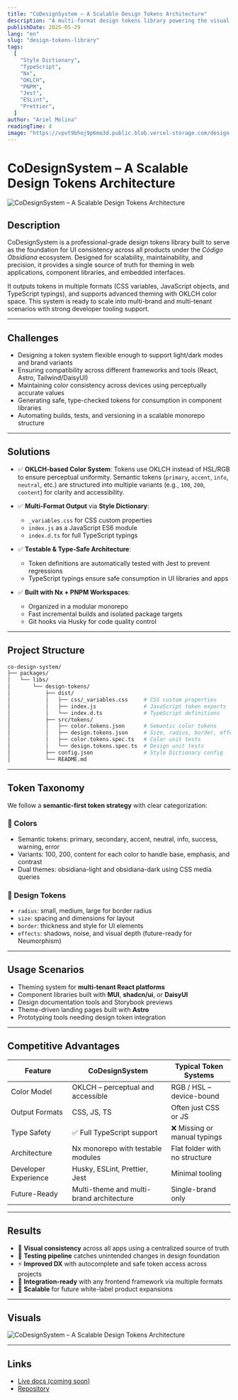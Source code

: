 ```yaml
---
title: "CoDesignSystem – A Scalable Design Tokens Architecture"
description: "A multi-format design tokens library powering the visual foundation of Código Obsidiana’s frontend ecosystem."
publishDate: 2025-05-29
lang: "en"
slug: "design-tokens-library"
tags:
  [
    "Style Dictionary",
    "TypeScript",
    "Nx",
    "OKLCH",
    "PNPM",
    "Jest",
    "ESLint",
    "Prettier",
  ]
author: "Ariel Molina"
readingTime: 4
image: "https://vpvt9bhoj9p6mo3d.public.blob.vercel-storage.com/design-tokens-FOOwcBPj2V40jdePcxtKnn4c0A8CGB.webp"
---
```


# CoDesignSystem – A Scalable Design Tokens Architecture

![CoDesignSystem – A Scalable Design Tokens Architecture](https://vpvt9bhoj9p6mo3d.public.blob.vercel-storage.com/design-tokens-FOOwcBPj2V40jdePcxtKnn4c0A8CGB.webp)

## Description

CoDesignSystem is a professional-grade design tokens library built to serve as the foundation for UI consistency across all products under the _Código Obsidiana_ ecosystem. Designed for scalability, maintainability, and precision, it provides a single source of truth for theming in web applications, component libraries, and embedded interfaces.

It outputs tokens in multiple formats (CSS variables, JavaScript objects, and TypeScript typings), and supports advanced theming with OKLCH color space. This system is ready to scale into multi-brand and multi-tenant scenarios with strong developer tooling support.

---

## Challenges

- Designing a token system flexible enough to support light/dark modes and brand variants
- Ensuring compatibility across different frameworks and tools (React, Astro, Tailwind/DaisyUI)
- Maintaining color consistency across devices using perceptually accurate values
- Generating safe, type-checked tokens for consumption in component libraries
- Automating builds, tests, and versioning in a scalable monorepo structure

---

## Solutions

- ✅ **OKLCH-based Color System**: Tokens use OKLCH instead of HSL/RGB to ensure perceptual uniformity. Semantic tokens (`primary`, `accent`, `info`, `neutral`, etc.) are structured into multiple variants (e.g., `100`, `200`, `content`) for clarity and accessibility.

- ✅ **Multi-Format Output** via **Style Dictionary**:

  - `_variables.css` for CSS custom properties
  - `index.js` as a JavaScript ES6 module
  - `index.d.ts` for full TypeScript typings

- ✅ **Testable & Type-Safe Architecture**:

  - Token definitions are automatically tested with Jest to prevent regressions
  - TypeScript typings ensure safe consumption in UI libraries and apps

- ✅ **Built with Nx + PNPM Workspaces**:
  - Organized in a modular monorepo
  - Fast incremental builds and isolated package targets
  - Git hooks via Husky for code quality control

---

## Project Structure

```bash
co-design-system/
├── packages/
│   └── libs/
│       └── design-tokens/
│           ├── dist/
│           │   ├── css/_variables.css     # CSS custom properties
│           │   ├── index.js               # JavaScript token exports
│           │   └── index.d.ts             # TypeScript definitions
│           ├── src/tokens/
│           │   ├── color.tokens.json      # Semantic color tokens
│           │   ├── design.tokens.json     # Size, radius, border, effects
│           │   ├── color.tokens.spec.ts   # Color unit tests
│           │   └── design.tokens.spec.ts  # Design unit tests
│           ├── config.json                # Style Dictionary config
│           └── README.md
```

---

## Token Taxonomy

We follow a **semantic-first token strategy** with clear categorization:

### 🎨 Colors

- Semantic tokens: <span class="badge badge-primary">primary</span>, <span class="badge badge-secondary">secondary</span>, <span class="badge badge-accent">accent</span>, <span class="badge badge-neutral">neutral</span>, <span class="badge badge-info">info</span>, <span class="badge badge-success">success</span>, <span class="badge badge-warning">warning</span>, <span class="badge badge-error">error</span>
- Variants: <span class="badge badge-outline">100</span>, <span class="badge badge-outline">200</span>, <span class="badge badge-outline">content</span> for each color to handle base, emphasis, and contrast
- Dual themes: <span class="badge badge-obsidiana-light">obsidiana-light</span> and <span class="badge badge-obsidiana-dark">obsidiana-dark</span> using CSS media queries

### 📐 Design Tokens

- `radius`: small, medium, large for border radius
- `size`: spacing and dimensions for layout
- `border`: thickness and style for UI elements
- `effects`: shadows, noise, and visual depth (future-ready for Neumorphism)

---

## Usage Scenarios

- Theming system for **multi-tenant React platforms**
- Component libraries built with **MUI**, **shadcn/ui**, or **DaisyUI**
- Design documentation tools and Storybook previews
- Theme-driven landing pages built with **Astro**
- Prototyping tools needing design token integration

---

## Competitive Advantages

| Feature              | CoDesignSystem                           | Typical Token Systems         |
| -------------------- | ---------------------------------------- | ----------------------------- |
| Color Model          | OKLCH – perceptual and accessible        | RGB / HSL – device-bound      |
| Output Formats       | CSS, JS, TS                              | Often just CSS or JS          |
| Type Safety          | ✅ Full TypeScript support               | ❌ Missing or manual typings  |
| Architecture         | Nx monorepo with testable modules        | Flat folder with no structure |
| Developer Experience | Husky, ESLint, Prettier, Jest            | Minimal tooling               |
| Future-Ready         | Multi-theme and multi-brand architecture | Single-brand only             |

---

## Results

- 💎 **Visual consistency** across all apps using a centralized source of truth
- 🧪 **Testing pipeline** catches unintended changes in design foundation
- ⚡️ **Improved DX** with autocomplete and safe token access across projects
- 🧩 **Integration-ready** with any frontend framework via multiple formats
- 🧱 **Scalable** for future white-label product expansions

---

## Visuals

![CoDesignSystem – A Scalable Design Tokens Architecture](https://vpvt9bhoj9p6mo3d.public.blob.vercel-storage.com/design-tokens-FOOwcBPj2V40jdePcxtKnn4c0A8CGB.webp)

---

## Links

- [Live docs (coming soon)](https://codigo-obsidiana.dev/design-tokens)
- [Repository](https://github.com/codigo-obsidiana/co-design-system)
